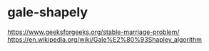 # gale-shapely

https://www.geeksforgeeks.org/stable-marriage-problem/
https://en.wikipedia.org/wiki/Gale%E2%80%93Shapley_algorithm
